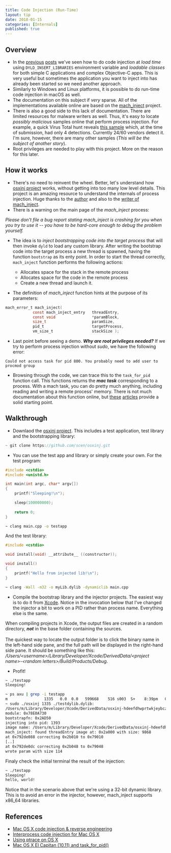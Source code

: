 ```yaml
---
title: Code Injection (Run-Time)
layout: tip
date: 2018-01-15
categories: [Internals]
published: true
---
```


## Overview
* In the [previous](http://craftware.xyz/tips/Function-interposing.html) [posts](http://craftware.xyz/tips/Load-time-code-injection.html) we've seen how to do code injection at *load time* using ```DYLD_INSERT_LIBRARIES``` environment variable and *loadable classes* for both simple C applications and complex Objective-C apps. This is very useful but sometimes the application you want to inject into has already been started so we need another approach.
* Similarly to Windows and Linux platforms, it is possible to do run-time code injection in macOS as well. 
* The documentation on this subject if *very* sparse. All of the implementations available online are based on the [mach_inject](https://github.com/rentzsch/mach_inject) project.
* There is also a good side to this lack of documentation. There are limited resources for malware writers as well. Thus, it's easy to locate *possibly malicious* samples online that perform process injection. For example, a quick Virus Total hunt reveals [this sample](https://www.virustotal.com/intelligence/search/?query=b00d55dbf45387e81d5d28adc4829e639740eda1) which, at the time of submission, had only 4 detections. Currently 24/60 vendors detect it. I'm sure, however, there are many other samples (*This will be the subject of another story*).
* Root privileges are needed to play with this project. More on the reason for this later.

## How it works
* There's no need to reinvent the wheel. Better, let's understand how [osxinj project](https://github.com/scen/osxinj/tree/master/osxinj) works, without getting into too many low level details. This project is an amazing resource to understand the internals of process injection. Huge thanks to the [author](https://github.com/scen) and also to the [writer of mach_inject](https://github.com/rentzsch).
* There is a warning on the main page of the *mach_inject* process:

<div class="box-warning">
<i>Please don't file a bug report stating mach_inject is crashing for you when you try to use it -- you have to be hard-core enough to debug the problem yourself.</i>
</div>

* The idea is to *inject bootstrapping code into the target process* that will then invoke ```dyld``` to load any custom library. After writing the bootstrap code into the target process a new thread is spawned, having the function ```bootstrap``` as its enty point. In order to start the thread correctly, ```mach_inject``` function performs the following actions:
   * Allocates space for the stack in the remote process
   * Allocates space for the code in the remote process
   * Create a new thread and launch it. 

* The definition of *mach_inject* function hints at the purpose of its parameters:

```c
mach_error_t mach_inject(
            const mach_inject_entry   threadEntry,
            const void                *paramBlock,
            size_t                    paramSize,
            pid_t                     targetProcess,
            vm_size_t                 stackSize );
```

* Last point before seeing a demo. __*Why are root privileges needed?*__ If we try to perform process injection without *sudo*, we have the following error:

```
Could not access task for pid 800. You probably need to add user to procmod group
```

* Browsing through the code, we can trace this to the ```task_for_pid``` function call. This functions returns the __*mac task*__ corresponding to a process. With a mach task, you can do pretty much anything, including reading and writing a remote process' memory. There is not much documentation about this function online, but [these](https://www.spaceflint.com/?p=150) [articles](https://attilathedud.me/mac-os-x-el-capitan-10-11-and-task_for_pid/) provide a solid starting point.

## Walkthrough

* Downlaod the [osxinj project](https://github.com/scen/osxinj). This includes a test application, test library and the bootstrapping library:

```c
~ git clone https://github.com/scen/osxinj.git
```
* You can use the test app and library or simply create your own. For the test program:

```c
#include <cstdio>
#include <unistd.h>

int main(int argc, char* argv[])
{
    printf("Sleeping!\n");

    sleep(100000000);
    
    return 0;
}
```

```bash
~ clang main.cpp -o testapp
```

And the test library:

```c
#include <cstdio>

void install(void) __attribute__ ((constructor));

void install()
{
    printf("Hello from injected lib!\n");
}
```

```bash
~ clang -Wall -m32 -o myLib.dylib -dynamiclib main.cpp
```

* Compile the bootstrap library and the injector projects. The easiest way is to do it from [Xcode](https://developer.apple.com/xcode/). Notice in the invocation below that I've changed the injector a bit to work on a PID rather than process name. Everything else is the same.

<div class="box-note">
  When compiling projects in Xcode, the output files are created in a random directory, <i><b>not</b></i> in the base folder containing the sources. <br/> <br/> The quickest way to locate the output folder is to click the binary name in the left-hand side pane, and the full path will be displayed in the right-hand side pane. It should be something like this: <br/> <i>/Users/&lt;username&gt;/Library/Developer/Xcode/DerivedData/&lt;project name&gt;-&lt;random letters&gt;/Build/Products/Debug</i>.
</div>
  
* Profit!

```bash
~ ./testapp
Sleeping!
```

```bash
~ ps axu | grep -i testapp
m                1335   0.0  0.0   599668    516 s003  S+    8:39pm   0:00.00 ./testapp
~ sudo ./osxinj 1335 ./testdylib.dylib:
/Users/m/Library/Developer/Xcode/DerivedData/osxinj-hdeefdhwprtwkjeybczergoaninn/Build/Products/Debug/myLib.dylib
module: 0x78E0A730
bootstrapfn: 0x2AD50
injecting into pid: 1393
image name: /Users/m/Library/Developer/Xcode/DerivedData/osxinj-hdeefdhwprtwkjeybczergoaninn/Build/Products/Debug/bootstrap.dylib
mach_inject: found threadEntry image at: 0x2a000 with size: 9868
at 0x792de088 correcting 0x2b010 to 0x79010
[..]
at 0x792de0dc correcting 0x2b048 to 0x79048
wrote param with size 114
```

Finaly check the initial terminal the result of the injection:

```bash
~ ./testapp
Sleeping!
hello, world!
```

<div class="box-note">
Notice that in the scenario above that we're using a 32-bit dynamic library. This is to avoid an error in the injector, however, mach_inject supports x86_64 libraries.
</div>

## References
* <a href="http://stanleycen.com/blog/2013/mac-osx-code-injection/" target="_blank">Mac OS X code injection & reverse engineering</a>
* <a href="https://github.com/rentzsch/mach_inject" target="_blank">Interprocess code injection for Mac OS X</a>
* <a href="https://www.spaceflint.com/?p=150" target="_blank">Using ptrace on OS X</a>
* <a href="https://attilathedud.me/mac-os-x-el-capitan-10-11-and-task_for_pid/" target="_blank">Mac OS X El Capitan (10.11) and task_for_pid()</a>


